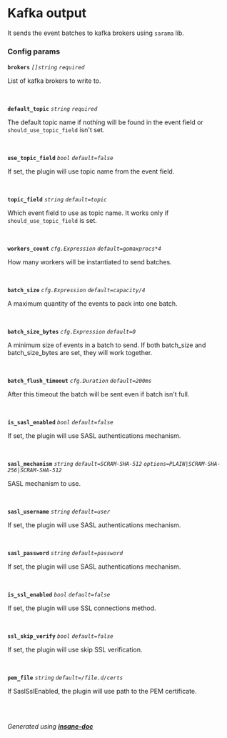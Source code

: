 # Kafka output
It sends the event batches to kafka brokers using `sarama` lib.

### Config params
**`brokers`** *`[]string`* *`required`* 

List of kafka brokers to write to.

<br>

**`default_topic`** *`string`* *`required`* 

The default topic name if nothing will be found in the event field or `should_use_topic_field` isn't set.

<br>

**`use_topic_field`** *`bool`* *`default=false`* 

If set, the plugin will use topic name from the event field.

<br>

**`topic_field`** *`string`* *`default=topic`* 

Which event field to use as topic name. It works only if `should_use_topic_field` is set.

<br>

**`workers_count`** *`cfg.Expression`* *`default=gomaxprocs*4`* 

How many workers will be instantiated to send batches.

<br>

**`batch_size`** *`cfg.Expression`* *`default=capacity/4`* 

A maximum quantity of the events to pack into one batch.

<br>

**`batch_size_bytes`** *`cfg.Expression`* *`default=0`* 

A minimum size of events in a batch to send.
If both batch_size and batch_size_bytes are set, they will work together.

<br>

**`batch_flush_timeout`** *`cfg.Duration`* *`default=200ms`* 

After this timeout the batch will be sent even if batch isn't full.

<br>

**`is_sasl_enabled`** *`bool`* *`default=false`* 

If set, the plugin will use SASL authentications mechanism.

<br>

**`sasl_mechanism`** *`string`* *`default=SCRAM-SHA-512`* *`options=PLAIN|SCRAM-SHA-256|SCRAM-SHA-512`* 

SASL mechanism to use.

<br>

**`sasl_username`** *`string`* *`default=user`* 

If set, the plugin will use SASL authentications mechanism.

<br>

**`sasl_password`** *`string`* *`default=password`* 

If set, the plugin will use SASL authentications mechanism.

<br>

**`is_ssl_enabled`** *`bool`* *`default=false`* 

If set, the plugin will use SSL connections method.

<br>

**`ssl_skip_verify`** *`bool`* *`default=false`* 

If set, the plugin will use skip SSL verification.

<br>

**`pem_file`** *`string`* *`default=/file.d/certs`* 

If SaslSslEnabled, the plugin will use path to the PEM certificate.

<br>


<br>*Generated using [__insane-doc__](https://github.com/vitkovskii/insane-doc)*